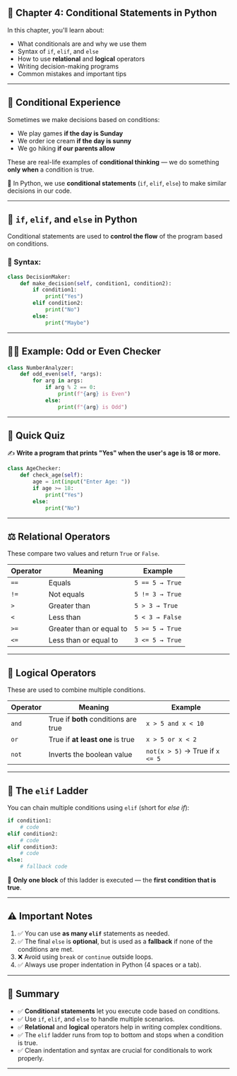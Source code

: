 ## 📘 Chapter 4: Conditional Statements in Python

In this chapter, you'll learn about:

* What conditionals are and why we use them
* Syntax of `if`, `elif`, and `else`
* How to use **relational** and **logical** operators
* Writing decision-making programs
* Common mistakes and important tips

---

## 🤔 Conditional Experience

Sometimes we make decisions based on conditions:

* We play games **if the day is Sunday**
* We order ice cream **if the day is sunny**
* We go hiking **if our parents allow**

These are real-life examples of **conditional thinking** — we do something **only when** a condition is true.

🧠 In Python, we use **conditional statements** (`if`, `elif`, `else`) to make similar decisions in our code.

---

## 🧪 `if`, `elif`, and `else` in Python

Conditional statements are used to **control the flow** of the program based on conditions.

### 🔹 Syntax:

```python
class DecisionMaker:
    def make_decision(self, condition1, condition2):
        if condition1:
            print("Yes")
        elif condition2:
            print("No")
        else:
            print("Maybe")
```

---

## 🧑‍💻 Example: Odd or Even Checker

```python
class NumberAnalyzer:
    def odd_even(self, *args):
        for arg in args:
            if arg % 2 == 0:
                print(f"{arg} is Even")
            else:
                print(f"{arg} is Odd")
```

---

## 🧩 Quick Quiz

✍️ **Write a program that prints "Yes" when the user's age is 18 or more.**

```python
class AgeChecker:
    def check_age(self):
        age = int(input("Enter Age: "))
        if age >= 18:
            print("Yes")
        else:
            print("No")
```

---

## ⚖️ Relational Operators

These compare two values and return `True` or `False`.

| Operator | Meaning                  | Example         |
| -------- | ------------------------ | --------------- |
| `==`     | Equals                   | `5 == 5 → True` |
| `!=`     | Not equals               | `5 != 3 → True` |
| `>`      | Greater than             | `5 > 3 → True`  |
| `<`      | Less than                | `5 < 3 → False` |
| `>=`     | Greater than or equal to | `5 >= 5 → True` |
| `<=`     | Less than or equal to    | `3 <= 5 → True` |

---

## 🔗 Logical Operators

These are used to combine multiple conditions.

| Operator | Meaning                              | Example                         |
| -------- | ------------------------------------ | ------------------------------- |
| `and`    | True if **both** conditions are true | `x > 5 and x < 10`              |
| `or`     | True if **at least one** is true     | `x > 5 or x < 2`                |
| `not`    | Inverts the boolean value            | `not(x > 5)` → True if `x <= 5` |

---

## 🧱 The `elif` Ladder

You can chain multiple conditions using `elif` (short for *else if*):

```python
if condition1:
    # code
elif condition2:
    # code
elif condition3:
    # code
else:
    # fallback code
```

🧠 **Only one block** of this ladder is executed — the **first condition that is true**.

---

## ⚠️ Important Notes

1. ✅ You can use **as many `elif`** statements as needed.
2. ✅ The final `else` is **optional**, but is used as a **fallback** if none of the conditions are met.
3. ❌ Avoid using `break` or `continue` outside loops.
4. ✅ Always use proper indentation in Python (4 spaces or a tab).

---

## 📌 Summary

* ✅ **Conditional statements** let you execute code based on conditions.
* ✅ Use `if`, `elif`, and `else` to handle multiple scenarios.
* ✅ **Relational** and **logical** operators help in writing complex conditions.
* ✅ The `elif` ladder runs from top to bottom and stops when a condition is true.
* ✅ Clean indentation and syntax are crucial for conditionals to work properly.

---